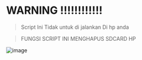 # WARNING !!!!!!!!!!!!



> Script Ini Tidak untuk di jalankan  Di hp anda




> FUNGSI SCRIPT INI  MENGHAPUS SDCARD HP 



![image](https://user-images.githubusercontent.com/73192109/215359806-32e44472-cfd1-4abc-9d0f-f5bdce905857.png)
